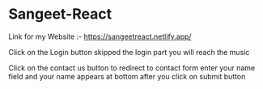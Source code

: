 # Sangeet-React


Link for my Website :- https://sangeetreact.netlify.app/

Click on the Login button skipped the login part you will reach the music 

Click on the contact us button to redirect to contact form enter your name field and your name appears at bottom after you click on submit button
